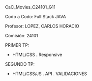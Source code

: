 CaC_Movies_C24101_G11

Codo a Codo: Full Stack JAVA

Profesor: LOPEZ, CARLOS HORACIO

Comisión: 24101

PRIMER TP:
- HTML/CSS
    . Responsive

SEGUNDO TP:
- HTML/CSS/JS
    . API
    . VALIDACIONES